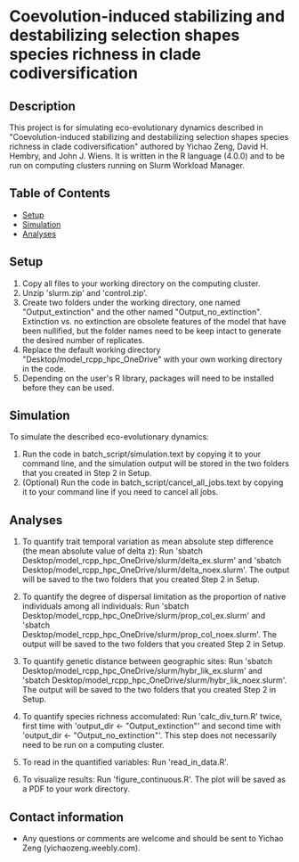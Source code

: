 # Coevolution-induced stabilizing and destabilizing selection shapes species richness in clade codiversification

## Description
This project is for simulating eco-evolutionary dynamics described in "Coevolution-induced stabilizing and destabilizing selection shapes species richness in clade codiversification" authored by Yichao Zeng, David H. Hembry, and John J. Wiens. It is written in the R language (4.0.0) and to be run on computing clusters running on Slurm Workload Manager.

## Table of Contents
- [Setup](#setup)
- [Simulation](#simulation)
- [Analyses](#analyses)

## Setup
1. Copy all files to your working directory on the computing cluster.
2. Unzip 'slurm.zip' and 'control.zip'.
3. Create two folders under the working directory, one named "Output_extinction" and the other named "Output_no_extinction". Extinction vs. no extinction are obsolete features of the model that have been nullified, but the folder names need to be keep intact to generate the desired number of replicates.
4. Replace the default working directory "Desktop/model_rcpp_hpc_OneDrive" with your own working directory in the code.
5. Depending on the user's R library, packages will need to be installed before they can be used.

## Simulation
To simulate the described eco-evolutionary dynamics:

1. Run the code in batch_script/simulation.text by copying it to your command line, and the simulation output will be stored in the two folders that you created in Step 2 in Setup.
2. (Optional) Run the code in batch_script/cancel_all_jobs.text by copying it to your command line if you need to cancel all jobs.

## Analyses
1. To quantify trait temporal variation as mean absolute step difference (the mean absolute value of delta z): Run 'sbatch Desktop/model_rcpp_hpc_OneDrive/slurm/delta_ex.slurm' and
'sbatch Desktop/model_rcpp_hpc_OneDrive/slurm/delta_noex.slurm'. The output will be saved to the two folders that you created Step 2 in Setup.

2. To quantify the degree of dispersal limitation as the proportion of native individuals among all individuals: Run 'sbatch Desktop/model_rcpp_hpc_OneDrive/slurm/prop_col_ex.slurm' and
'sbatch Desktop/model_rcpp_hpc_OneDrive/slurm/prop_col_noex.slurm'. The output will be saved to the two folders that you created Step 2 in Setup.

3. To quantify genetic distance between geographic sites: Run 'sbatch Desktop/model_rcpp_hpc_OneDrive/slurm/hybr_lik_ex.slurm' and
'sbatch Desktop/model_rcpp_hpc_OneDrive/slurm/hybr_lik_noex.slurm'. The output will be saved to the two folders that you created Step 2 in Setup.

4. To quantify species richness accomulated: Run 'calc_div_turn.R' twice, first time with 'output_dir <- "Output_extinction"' and second time with 'output_dir <- "Output_no_extinction"'. This step does not necessarily need to be run on a computing cluster. 

5. To read in the quantified variables: Run 'read_in_data.R'.

6. To visualize results: Run 'figure_continuous.R'. The plot will be saved as a PDF to your work directory.

## Contact information
- Any questions or comments are welcome and should be sent to Yichao Zeng (yichaozeng.weebly.com).
